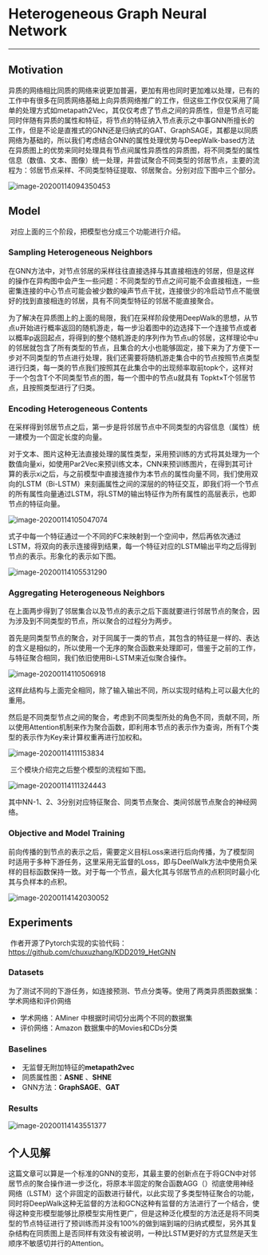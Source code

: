 # Heterogeneous Graph Neural Network

------

## Motivation

​	异质的网络相比同质的网络来说更加普遍，更加有用也同时更加难以处理，已有的工作中有很多在同质网络基础上向异质网络推广的工作，但这些工作仅仅采用了简单的处理方式如metapath2Vec，其仅仅考虑了节点之间的异质性，但是节点可能同时伴随有异质的属性和特征，将节点的特征纳入节点表示之中事GNN所擅长的工作，但是不论是直推式的GNN还是归纳式的GAT、GraphSAGE，其都是以同质网络为基础的，所以我们考虑结合GNN的属性处理优势与DeepWalk-based方法在异质图上的优势来同时处理具有节点间属性异质性的异质图，将不同类型的属性信息（数值、文本、图像）统一处理，并尝试聚合不同类型的邻居节点，主要的流程为：邻居节点采样、不同类型特征提取、邻居聚合。分别对应下图中三个部分。

![image-20200114094350453](https://github.com/linzihan-backforward/PaperNotes/blob/master/KDD/%5BKDD2019%5D%20Heterogeneous%20Graph%20Neural%20Network/image-20200114094350453.png?raw=true)

## Model

​	对应上面的三个阶段，把模型也分成三个功能进行介绍。

### Sampling Heterogeneous Neighbors

​	在GNN方法中，对节点邻居的采样往往直接选择与其直接相连的邻居，但是这样的操作在异构图中会产生一些问题：不同类型的节点之间可能不会直接相连，一些密集连接的中心节点可能会被少数的噪声节点干扰，连接很少的冷启动节点不能很好的找到直接相连的邻居，具有不同类型特征的邻居不能直接聚合。

​	为了解决在异质图上的上面的局限，我们在采样阶段使用DeepWalk的思想，从节点u开始进行概率返回的随机游走，每一步沿着图中的边选择下一个连接节点或者以概率p返回起点，将得到的整个随机游走的序列作为节点u的邻居，这样理论中u的邻居就包含了所有类型的节点，且集合的大小也能够固定，接下来为了方便下一步对不同类型的节点进行处理，我们还需要将随机游走集合中的节点按照节点类型进行归类，每一类的节点我们按照其在此集合中的出现频率取前topk个，这样对于一个包含T个不同类型节点的图，每一个图中的节点u就具有 Topkt×T个邻居节点，且按照类型进行了归类。

### Encoding Heterogeneous Contents

​	在采样得到邻居节点之后，第一步是将邻居节点中不同类型的内容信息（属性）统一建模为一个固定长度的向量。

​	对于文本、图片这种无法直接处理的属性类型，采用预训练的方式将其处理为一个数值向量xi，如使用Par2Vec来预训练文本，CNN来预训练图片，在得到其可计算的表示xi之后，与之前模型中直接连接作为本节点的属性向量不同，我们使用双向的LSTM（Bi-LSTM）来刻画属性之间的深层的的特征交互，即我们将一个节点的所有属性向量通过LSTM，将LSTM的输出特征作为所有属性的高层表示，也即节点的特征向量。

![image-20200114105047074](https://github.com/linzihan-backforward/PaperNotes/blob/master/KDD/%5BKDD2019%5D%20Heterogeneous%20Graph%20Neural%20Network/image-20200114105047074.png?raw=true)

​	式子中每一个特征通过一个不同的FC来映射到一个空间中，然后再依次通过LSTM，将双向的表示连接得到结果，每一个特征对应的LSTM输出平均之后得到节点的表示。形象化的表示如下图。

![image-20200114105531290](https://github.com/linzihan-backforward/PaperNotes/blob/master/KDD/%5BKDD2019%5D%20Heterogeneous%20Graph%20Neural%20Network/image-20200114105531290.png?raw=true)

### Aggregating Heterogeneous Neighbors

​	在上面两步得到了邻居集合以及节点的表示之后下面就要进行邻居节点的聚合，因为涉及到不同类型的节点，所以聚合的过程分为两步。

​	首先是同类型节点的聚合，对于同属于一类的节点，其包含的特征是一样的、表达的含义是相似的，所以使用一个无序的聚合函数来处理即可，借鉴于之前的工作，与特征聚合相同，我们依旧使用Bi-LSTM来近似聚合操作。

![image-20200114110506918](https://github.com/linzihan-backforward/PaperNotes/blob/master/KDD/%5BKDD2019%5D%20Heterogeneous%20Graph%20Neural%20Network/image-20200114110506918.png?raw=true)

​	这样此结构与上面完全相同，除了输入输出不同，所以实现时结构上可以最大化的重用。

​	然后是不同类型节点之间的聚合，考虑到不同类型所处的角色不同，贡献不同，所以使用Attention机制来作为聚合函数，即利用本节点的表示作为查询，所有T个类型的表示作为Key来计算权重再进行加权和。

![image-20200114111153834](https://github.com/linzihan-backforward/PaperNotes/blob/master/KDD/%5BKDD2019%5D%20Heterogeneous%20Graph%20Neural%20Network/image-20200114111153834.png?raw=true)

​	三个模块介绍完之后整个模型的流程如下图。

![image-20200114111324443](https://github.com/linzihan-backforward/PaperNotes/blob/master/KDD/%5BKDD2019%5D%20Heterogeneous%20Graph%20Neural%20Network/image-20200114111324443.png?raw=true)

​	其中NN-1、2、3分别对应特征聚合、同类节点聚合、类间邻居节点聚合的神经网络。

### Objective and Model Training

​	前向传播的到节点的表示之后，需要定义目标Loss来进行后向传播，为了模型同时适用于多种下游任务，这里采用无监督的Loss，即与DeelWalk方法中使用负采样的目标函数保持一致。对于每一个节点，最大化其与邻居节点的点积同时最小化其与负样本的点积。

![image-20200114142030052](https://github.com/linzihan-backforward/PaperNotes/blob/master/KDD/%5BKDD2019%5D%20Heterogeneous%20Graph%20Neural%20Network/image-20200114142030052.png?raw=true)

## Experiments

​	作者开源了Pytorch实现的实验代码：https://github.com/chuxuzhang/KDD2019_HetGNN

### Datasets

​	为了测试不同的下游任务，如连接预测、节点分类等。使用了两类异质图数据集：学术网络和评价网络

- 学术网络：AMiner 中根据时间切分出两个不同的数据集
- 评价网络：Amazon 数据集中的Movies和CDs分类

### Baselines

- ​	无监督无附加特征的**metapath2vec**
- ​    同质属性图：**ASNE**  、**SHNE** 
- ​    GNN方法：**GraphSAGE**、**GAT**

### Results

![image-20200114143551377](https://github.com/linzihan-backforward/PaperNotes/blob/master/KDD/%5BKDD2019%5D%20Heterogeneous%20Graph%20Neural%20Network/image-20200114143551377.png?raw=true)

## 个人见解

​	这篇文章可以算是一个标准的GNN的变形，其最主要的创新点在于将GCN中对邻居节点的聚合操作进一步泛化，将原本半固定的聚合函数AGG（）彻底使用神经网络（LSTM）这个非固定的函数进行替代，以此实现了多类型特征聚合的功能，同时将DeepWalk这种无监督的方法和GCN这种有监督的方法进行了一个结合，使得这种变形模型能够比原模型实用性更广，但是这种泛化模型的方法还是将不同类型的节点特征进行了预训练而并没有100%的做到端到端的归纳式模型，另外其复杂结构在同质图上是否同样有效没有被说明，一种比LSTM更好的方式显然是天生顺序不敏感切并行的Attention。